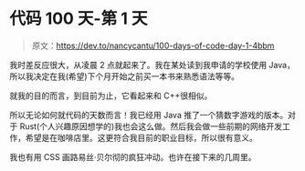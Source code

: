 # 代码 100 天-第 1 天

> 原文：<https://dev.to/nancycantu/100-days-of-code-day-1-4bbm>

我时差反应很大，从凌晨 2 点就起来了。我在某处读到我申请的学校使用 Java，所以我决定在我(希望)下个月开始之前买一本书来熟悉语法等等。

就我的目的而言，到目前为止，它看起来和 C++很相似。

所以无论如何就代码的天数而言！我已经用 Java 推了一个猜数字游戏的版本。对于 Rust(个人兴趣原因想学的)我也会这么做。然后我会做一些前期的网络开发工作，希望是在咖啡店里。这更符合我目前的职业目标，所以很有意义。

我也有用 CSS 画路易丝·贝尔彻的疯狂冲动。也许在接下来的几周里。